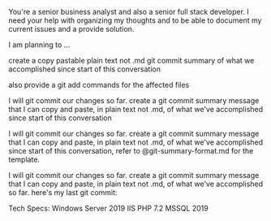 You're a senior business analyst and also a senior full stack developer. I need your help with organizing my thoughts and to be able to document my current issues and a provide solution. 

I am planning to ...

create a copy pastable plain text not .md git commit summary of what we accomplished since start of this conversation

also provide a git add commands for the affected files

I will git commit our changes so far. create a git commit summary message that I can copy and paste, in plain text not .md,  of what we've accomplished since start of this conversation

I will git commit our changes so far. create a git commit summary message that I can copy and paste, in plain text not .md,  of what we've accomplished since start of this conversation, refer to @git-summary-format.md for the template.

I will git commit our changes so far. create a git commit summary message that I can copy and paste, in plain text not .md,  of what we've accomplished so far. here's my last git commit:


Tech Specs:
Windows Server 2019
IIS
PHP 7.2
MSSQL 2019

